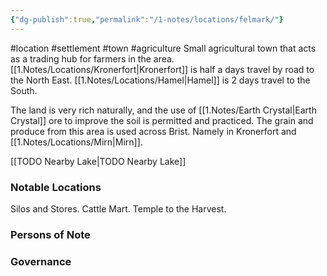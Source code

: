 ```yaml
---
{"dg-publish":true,"permalink":"/1-notes/locations/felmark/"}
---
```


#location #settlement #town #agriculture 
Small agricultural town that acts as a trading hub for farmers in the area. 
[[1.Notes/Locations/Kronerfort\|Kronerfort]] is half a days travel by road to the North East.
[[1.Notes/Locations/Hamel\|Hamel]] is 2 days travel to the South.

The land is very rich naturally, and the use of [[1.Notes/Earth Crystal\|Earth Crystal]] ore to improve the soil is permitted and practiced. The grain and produce from this area is used across Brist. Namely in Kronerfort and [[1.Notes/Locations/Mirn\|Mirn]].

[[TODO Nearby Lake\|TODO Nearby Lake]]
### Notable Locations
Silos and Stores.
Cattle Mart.
Temple to the Harvest.

### Persons of Note

### Governance
